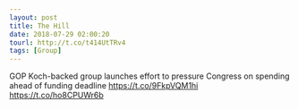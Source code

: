 ```yaml
---
layout: post
title: The Hill
date: 2018-07-29 02:00:20
tourl: http://t.co/t414UtTRv4
tags: [Group]
---
```

GOP Koch-backed group launches effort to pressure Congress on spending ahead of funding deadline https://t.co/9FkpVQM1hi https://t.co/ho8CPUWr6b